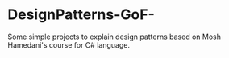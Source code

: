 # DesignPatterns-GoF-

Some simple projects to explain design patterns based on Mosh Hamedani's course for C# language. 
